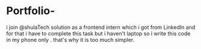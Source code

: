# Portfolio-

i join @shulaTech solution as a frontend intern which i got from LinkedIn and for that i have to complete this task but i haven't laptop so i write this code in my phone only .
that's why it is too much simpler.
